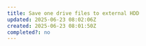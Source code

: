 ```yaml
---
title: Save one drive files to external HDD
updated: 2025-06-23 08:02:06Z
created: 2025-06-23 08:01:50Z
completed?: no
---
```


